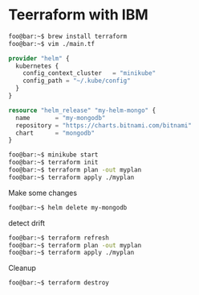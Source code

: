 # Teerraform with IBM


```bash
foo@bar:~$ brew install terraform
foo@bar:~$ vim ./main.tf
```

```terraform
provider "helm" {
  kubernetes {
    config_context_cluster   = "minikube"
    config_path = "~/.kube/config"
  }
}

resource "helm_release" "my-helm-mongo" {
  name       = "my-mongodb"
  repository = "https://charts.bitnami.com/bitnami"
  chart      = "mongodb"
}
```

```bash
foo@bar:~$ minikube start
foo@bar:~$ terraform init
foo@bar:~$ terraform plan -out myplan
foo@bar:~$ terraform apply ./myplan
```

Make some changes

```bash
foo@bar:~$ helm delete my-mongodb
```

detect drift

```bash
foo@bar:~$ terraform refresh
foo@bar:~$ terraform plan -out myplan
foo@bar:~$ terraform apply ./myplan
```

Cleanup

```bash
foo@bar:~$ terraform destroy
```

